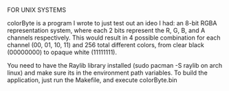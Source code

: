 FOR UNIX SYSTEMS

colorByte is a program I wrote to just test out an ideo I had: an 8-bit RGBA representation system, where each 2 bits represent the R, G,
B, and A channels respectively. This would result in 4 possible combination for each channel (00, 01, 10, 11) and 256 total different colors,
from clear black (00000000) to opaque white (11111111).

You need to have the Raylib library installed (sudo pacman -S raylib on arch linux) and make sure its in the environment path variables. To
build the application, just run the Makefile, and execute colorByte.bin

